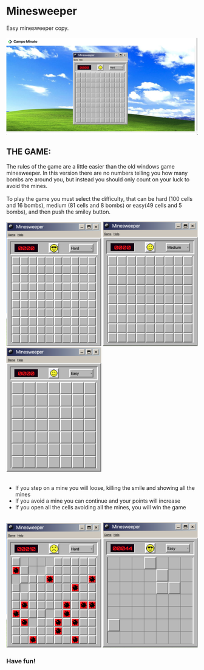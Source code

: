 # Minesweeper
Easy minesweeper copy. <br><br>
<img src="img/Screen-all.png" width="800px">

<h2><strong>THE GAME:</strong></h2>
The rules of the game are a little easier than the old windows game minesweeper. In this version there are no numbers telling you how many bombs are around you, but instead you should only count on your luck to avoid the mines.  
<br>
<br>
To play the game you must select the difficulty, that can be hard (100 cells and 16 bombs), medium (81 cells and 8 bombs) or easy(49 cells and 5 bombs), and then push the smiley button.
<br>
<br>
<img src="img/Screen-hard.png" style="display: inline" width="250px">
<img src="img/Screen-medium.png" style="display: inline" width="250px">
<img src="img/Screen-easy.png" style="display: inline" width="250px">
<br>
<br>
<ul>
<li>If you step on a mine you will loose, killing the smile and showing all the mines</li>
<li>If you avoid a mine you can continue and your points will increase</li>
<li>If you open all the cells avoiding all the mines, you will win the game</li>
</ul>
<br>

<img src="img/Screen-loose.png" style="display: inline" width="250px">
<img src="img/Screen-win.png" style="display: inline" width="250px">
<br>
<h3><strong>Have fun!</strong></h3>